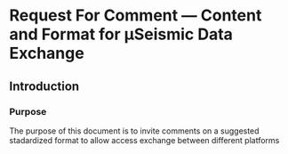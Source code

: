 # Request For Comment &mdash; Content and Format for &mu;Seismic Data Exchange

## Introduction

### Purpose

The purpose of this document is to invite comments on a suggested stadardized format to allow access exchange between different platforms 
<!--stackedit_data:
eyJoaXN0b3J5IjpbLTY5NTcxNTUxNl19
-->